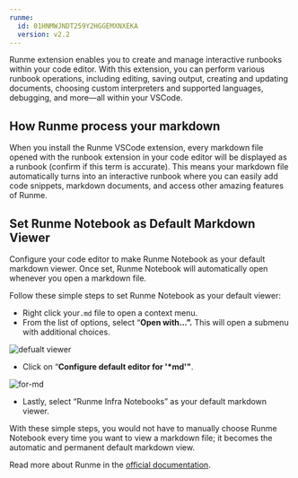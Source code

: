 ```yaml
---
runme:
  id: 01HNMWJNDT259Y2HGGEMXNXEKA
  version: v2.2
---
```


Runme extension enables you to create and manage interactive runbooks within your code editor. With this extension, you can perform various runbook operations, including editing, saving output, creating and updating documents, choosing custom interpreters and supported languages, debugging, and more—all within your VSCode.

## **How Runme process your markdown**

When you install the Runme VSCode extension, every markdown file opened with the runbook extension in your code editor will be displayed as a runbook (confirm if this term is accurate). This means your markdown file automatically turns into an interactive runbook where you can easily add code snippets, markdown documents, and access other amazing features of Runme.

## **Set Runme Notebook as Default Markdown Viewer**

Configure your code editor to make Runme Notebook as your default markdown viewer. Once set, Runme Notebook will automatically open whenever you open a markdown file.

Follow these simple steps to set Runme Notebook as your default viewer:

- Right click your`.md` file to open a context menu.
- From the list of options, select “**Open with...”.** This will open a submenu with additional choices.

![defualt viewer ](https://github.com/stateful/vscode-runme/assets/36479528/aeedcacb-4313-4fa6-ab32-4ba405f13fd3)

- Click on “**Configure default editor for '*md'"**.

![for-md](https://github.com/stateful/vscode-runme/assets/36479528/04ef7714-c01e-476b-810c-f31e4b9383ea)

- Lastly, select “Runme Infra Notebooks” as your default markdown viewer.

With these simple steps, you would not have to manually choose Runme Notebook every time you want to view a markdown file; it becomes the automatic and permanent default markdown view.

Read more about Runme in the [official documentation](https://docs.runme.dev/).
